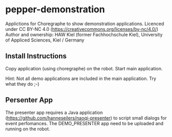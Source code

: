 # pepper-demonstration
Applictions for Choregraphe to show demonstration applications.
Licenced under CC BY-NC 4.0 (https://creativecommons.org/licenses/by-nc/4.0/)
Author and ownership: HAW Kiel (former Fachhochschule Kiel), University of Appliced Sciences, Kiel / Germany

## Install Instructions
Copy application (using choregraphe) on the robot.
Start main application.

Hint: Not all demo applications are included in the main application. Try what they do ;-)

## Persenter App
The presenter app requires a Java application (https://github.com/hanneseilers/naoqi-presenter) to script small dialogs for event perfomances. The DEMO_PRESENTER app need to be uploaded and running on the robot.
